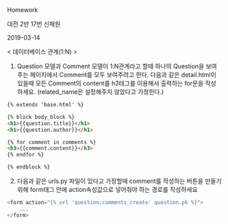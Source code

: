 Homework

대전 2반 17번 신채원

2019-03-14

< 데이터베이스 관계(1:N) >

1. Question 모델과 Comment 모델이 1:N관계라고 할때 하나의 Question을 보여
  주는 페이지에서 Comment를 모두 보여주려고 한다. 다음과 같은 detail.html이
  있을때 모든 Comment의 content를 h3태그를 이용해서 출력하는 for문을 작성
  하세요. (related_name은 설정해주지 않았다고 가정한다.)

```html
{% extends 'base.html' %}

{% block body_block %}
<h1>{{question.title}}</h1>
<h1>{{question.author}}</h1>

{% for comment in comments %}
<h3>{{comment.content}}</h3>
{% endfor %}

{% endblock %}
```



2. 다음과 같은 urls.py 파일이 있다고 가정할때 comment를 작성하는 버튼을 만들기
  위해 form태그 안에 action속성값으로 넣어줘야 하는 경로를 작성하세요

```python
<form action="{% url 'question:comments_create' question.pk %}">
    ...
</form>
```



